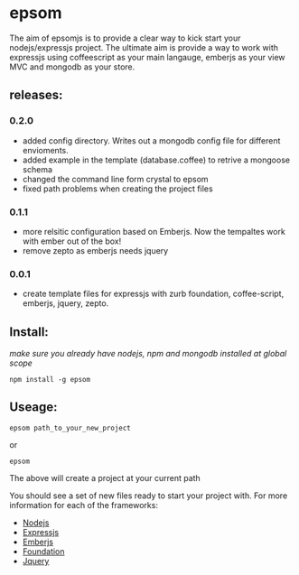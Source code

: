 epsom
=======

The aim of epsomjs is to provide a clear way to kick start your nodejs/expressjs project. The ultimate aim is provide a way to work with expressjs using coffeescript as your main langauge, emberjs as your view MVC and mongodb as your store.

## releases:

### 0.2.0
* added config directory. Writes out a mongodb config file for different envioments.
* added example in the template (database.coffee) to retrive a mongoose schema
* changed the command line form crystal to epsom
* fixed path problems when creating the project files

### 0.1.1
* more relsitic configuration based on Emberjs. Now the tempaltes work with ember out of the box!
* remove zepto as emberjs needs jquery

### 0.0.1
* create template files for expressjs with zurb foundation, coffee-script, emberjs, jquery, zepto. 

## Install:

*make sure you already have nodejs, npm and mongodb installed at global scope*

```npm install -g epsom```

## Useage:

```epsom path_to_your_new_project```

or

``` epsom ```


The above will create a project at your current path


You should see a set of new files ready to start your project with. For more information for each of the frameworks:

* [Nodejs](http://nodejs.org/)
* [Expressjs](http://expressjs.com)
* [Emberjs](http://emberjs.com)
* [Foundation](http://foundation.zurb.com/docs/)
* [Jquery](http://jquery.com/)
